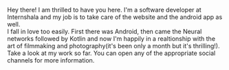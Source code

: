 Hey there! I am thrilled to have you here. I'm a software developer at Internshala and my job is to take care of the website and the android app as well.<br> I fall in love too easily. First there was Android, then came the Neural networks followed by Kotlin and now I'm happily in a realtionship with the art of filmmaking and photography(it's been only a month but it's thrilling!).<br> Take a look at my work so far. You can open any of the appropriate social channels for more information.